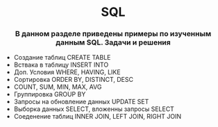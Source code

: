 <h1 align="center">SQL</h1>
<h3 align="center">В данном разделе приведены примеры по изученным данным SQL. Задачи и решения </h3>

- Создание таблиц CREATE TABLE
- Вствака в таблицу INSERT INTO
- Доп. Условия WHERE, HAVING, LIKE
- Сортировка ORDER BY, DISTINCT, DESC
- COUNT, SUM, MIN, MAX, AVG
- Группировка GROUP BY
- Запросы на обновление данных UPDATE SET
- Выборка данных SELECT, вложенны запросы SELECT
- Соеденение таблиц INNER JOIN, LEFT JOIN, RIGHT JOIN
